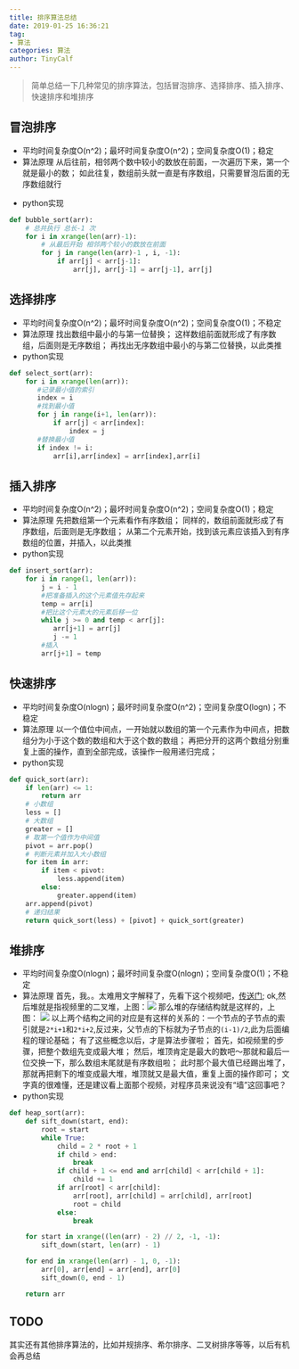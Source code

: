 ```yaml
---
title: 排序算法总结
date: 2019-01-25 16:36:21
tag:
- 算法
categories: 算法
author: TinyCalf
---
```

> 简单总结一下几种常见的排序算法，包括冒泡排序、选择排序、插入排序、快速排序和堆排序

## 冒泡排序
* 平均时间复杂度O(n^2)；最坏时间复杂度O(n^2)；空间复杂度O(1)；稳定
* 算法原理
从后往前，相邻两个数中较小的数放在前面，一次遍历下来，第一个就是最小的数；
如此往复，数组前头就一直是有序数组，只需要冒泡后面的无序数组就行
<!-- more -->
* python实现
```python
def bubble_sort(arr):
    # 总共执行 总长-1 次
    for i in xrange(len(arr)-1):
        # 从最后开始 相邻两个较小的数放在前面
        for j in range(len(arr)-1 , i, -1):
            if arr[j] < arr[j-1]:
                arr[j], arr[j-1] = arr[j-1], arr[j]
```

## 选择排序
* 平均时间复杂度O(n^2)；最坏时间复杂度O(n^2)；空间复杂度O(1)；不稳定
* 算法原理
找出数组中最小的与第一位替换；
这样数组前面就形成了有序数组，后面则是无序数组；
再找出无序数组中最小的与第二位替换，以此类推
* python实现
```python
def select_sort(arr):
    for i in xrange(len(arr)):
       #记录最小值的索引
       index = i
       #找到最小值
       for j in range(i+1, len(arr)):
           if arr[j] < arr[index]:
               index = j
       #替换最小值
       if index != i:
           arr[i],arr[index] = arr[index],arr[i]
```

## 插入排序
* 平均时间复杂度O(n^2)；最坏时间复杂度O(n^2)；空间复杂度O(1)；稳定
* 算法原理
先把数组第一个元素看作有序数组；
同样的，数组前面就形成了有序数组，后面则是无序数组；
从第二个元素开始，找到该元素应该插入到有序数组的位置，并插入，以此类推
* python实现
```python
def insert_sort(arr):
    for i in range(1, len(arr)):
        j = i - 1
        #把准备插入的这个元素值先存起来
        temp = arr[i]
        #把比这个元素大的元素后移一位
        while j >= 0 and temp < arr[j]:
           arr[j+1] = arr[j]
           j -= 1
        #插入
        arr[j+1] = temp
```

## 快速排序
* 平均时间复杂度O(nlogn)；最坏时间复杂度O(n^2)；空间复杂度O(logn)；不稳定
* 算法原理
以一个值位中间点，一开始就以数组的第一个元素作为中间点，把数组分为小于这个数的数组和大于这个数的数组；
再把分开的这两个数组分别重复上面的操作，直到全部完成，该操作一般用递归完成；
* python实现
```python
def quick_sort(arr):
    if len(arr) <= 1:
        return arr
    # 小数组
    less = []
    # 大数组
    greater = []
    # 取第一个值作为中间值
    pivot = arr.pop()
    # 判断元素并加入大小数组
    for item in arr:
        if item < pivot:
            less.append(item)
        else:
            greater.append(item)
    arr.append(pivot)
    # 递归结果
    return quick_sort(less) + [pivot] + quick_sort(greater)
```

## 堆排序
* 平均时间复杂度O(nlogn)；最坏时间复杂度O(nlogn)；空间复杂度O(1)；不稳定
* 算法原理
首先，我。。太难用文字解释了，先看下这个视频吧，[传送门](https://www.youtube.com/watch?v=MtQL_ll5KhQ);
ok,然后堆就是指视频里的二叉堆，上图：![](/images/二叉堆结构.png)
那么堆的存储结构就是这样的，上图：
![](/images/二叉堆存储结构.png)
以上两个结构之间的对应是有这样的关系的：一个节点的子节点的索引就是`2*i+1`和`2*i+2`,反过来，父节点的下标就为子节点的`(i-1)/2`,此为后面编程的理论基础；
有了这些概念以后，才是算法步骤啦；
首先，如视频里的步骤，把整个数组先变成最大堆；
然后，堆顶肯定是最大的数吧～那就和最后一位交换一下，那么数组末尾就是有序数组啦；
此时那个最大值已经踢出堆了，那就再把剩下的堆变成最大堆，堆顶就又是最大值，重复上面的操作即可；
文字真的很难懂，还是建议看上面那个视频，对程序员来说没有“墙”这回事吧？
* python实现
```python
def heap_sort(arr):
    def sift_down(start, end):
        root = start
        while True:
            child = 2 * root + 1
            if child > end:
                break
            if child + 1 <= end and arr[child] < arr[child + 1]:
                child += 1
            if arr[root] < arr[child]:
                arr[root], arr[child] = arr[child], arr[root]
                root = child
            else:
                break

    for start in xrange((len(arr) - 2) // 2, -1, -1):
        sift_down(start, len(arr) - 1)

    for end in xrange(len(arr) - 1, 0, -1):
        arr[0], arr[end] = arr[end], arr[0]
        sift_down(0, end - 1)

    return arr
```

## TODO
其实还有其他排序算法的，比如并规排序、希尔排序、二叉树排序等等，以后有机会再总结
